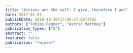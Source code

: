```yaml
---
title: "Actions and the self: I give, therefore I am?"
date: 2017-01-01
publishDate: 2019-10-30T17:06:57.887340Z
authors: ["Tobias Regner", "Astrid Matthey"]
publication_types: ["2"]
abstract: ""
featured: false
publication: "*mimeo*"
---
```


